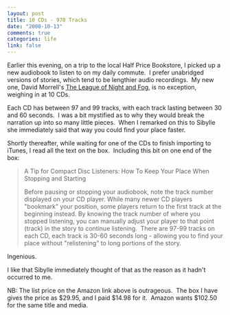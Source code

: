 ```yaml
--- 
layout: post
title: 10 CDs - 970 Tracks
date: "2008-10-13"
comments: true
categories: life
link: false
---
```

Earlier this evening, on a trip to the local Half Price Bookstore, I picked up a new audiobook to listen to on my daily commute.  I prefer unabridged versions of stories, which tend to be lengthier audio recordings.  My new one, David Morrell's <a title="The League of Night and Fog" href="http://www.amazon.com/League-Night-Fog-David-Morrell/dp/1597377627/ref=sr_1_1?ie=UTF8&amp;s=books&amp;qid=1223947929&amp;sr=8-1">The League of Night and Fog</a>, is no exception, weighing in at 10 CDs.

Each CD has between 97 and 99 tracks, with each track lasting between 30 and 60 seconds.  I was a bit mystified as to why they would break the narration up into so many little pieces.  When I remarked on this to Sibylle she immediately said that way you could find your place faster.  

Shortly thereafter, while waiting for one of the CDs to finish importing to iTunes, I read all the text on the box.  Including this bit on one end of the box:
<blockquote>A Tip for Compact Disc Listeners: How To Keep Your Place When Stopping and Starting

Before pausing or stopping your audiobook, note the track number displayed on your CD player. While many newer CD players "bookmark" your position, some players return to the first track at the beginning instead. By knowing the track number of where you stopped listening, you can manually adjust your player to that point (track) in the story to continue listening.  There are 97-99 tracks on each CD, each track is 30-60 seconds long - allowing you to find your place without "relistening" to long portions of the story.</blockquote>
Ingenious.  

I like that Sibylle immediately thought of that as the reason as it hadn't occurred to me.

NB: The list price on the Amazon link above is outrageous.  The box I have gives the price as $29.95, and I paid $14.98 for it.  Amazon wants $102.50 for the same title and media.
